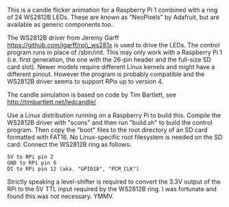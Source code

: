 This is a candle flicker animation for a Raspberry Pi 1 combined with
a ring of 24 WS2812B LEDs. These are known as "NeoPixels" by Adafruit,
but are available as generic components too.

The WS2812B driver from Jeremy Garff https://github.com/jgarff/rpi\_ws281x
is used to drive the LEDs. The control program runs in place of
/sbin/init. This may only work with a Raspberry Pi 1 (i.e. first
generation, the one with the 26-pin header and the full-size SD card
slot). Newer models require different Linux kernels and might have
a different pinout. However the program is probably compatible and
the WS2812B driver seems to support RPis up to version 4.

The candle simulation is based on code by Tim Bartlett, see http://timbartlett.net/ledcandle/

Use a Linux distribution running on a Raspberry Pi to build this.
Compile the WS2812B driver with "scons" and then run "build.sh"
to build the control program. Then copy the "boot" files to the
root directory of an SD card formatted with FAT16. No
Linux-specific root filesystem is needed on the SD card.
Connect the WS2812B ring as follows:

    5V to RPi pin 2
    GND to RPi pin 6
    DI to RPi pin 12 (aka. "GPIO18", "PCM_CLK")

Strictly speaking a level-shifter is required to convert the 3.3V
output of the RPi to the 5V TTL input required by the WS2812B ring.
I was fortunate and found this was not necessary. YMMV.
